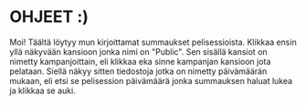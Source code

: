 # OHJEET :)

Moi! Täältä löytyy mun kirjoittamat summaukset pelisessioista.
Klikkaa ensin yllä näkyvään kansioon jonka nimi on "Public".
Sen sisällä kansiot on nimetty kampanjoittain, eli klikkaa eka sinne kampanjan kansioon jota pelataan.
Siellä näkyy sitten tiedostoja jotka on nimetty päivämäärän mukaan,
eli etsi se pelisession päivämäärä jonka summauksen haluat lukea ja klikkaa se auki.